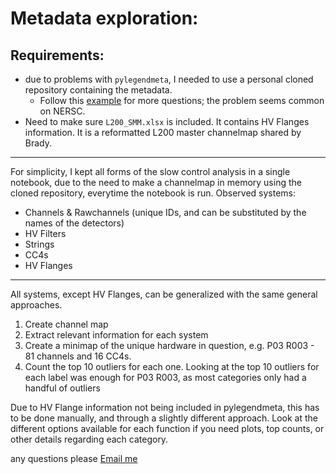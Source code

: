 # Metadata exploration:
## Requirements:
  - due to problems with `pylegendmeta`, I needed to use a personal cloned repository containing the metadata.
    - Follow this [example](https://legend-exp.atlassian.net/wiki/spaces/LEGEND/pages/645234763/Getting+started+with+the+Dataloader+and+LegendMetadata) for more questions; the problem seems common on NERSC.
  - Need to make sure `L200_SMM.xlsx` is included. It contains HV Flanges information. It is a reformatted L200 master channelmap shared by Brady.

---
For simplicity, I kept all forms of the slow control analysis in a single notebook, due to the need to make a channelmap in memory using the cloned repository, everytime the notebook is run.
Observed systems:
- Channels & Rawchannels (unique IDs, and can be substituted by the names of the detectors)
- HV Filters
- Strings
- CC4s
- HV Flanges
---
All systems, except HV Flanges, can be generalized with the same general approaches.
1. Create channel map
2. Extract relevant information for each system
3. Create a minimap of the unique hardware in question, e.g. P03 R003 - 81 channels and 16 CC4s.
4. Count the top 10 outliers for each one. Looking at the top 10 outliers for each label was enough for P03 R003, as most categories only had a handful of outliers

Due to HV Flange information not being included in pylegendmeta, this has to be done manually, and through a slightly different approach.
Look at the different options available for each function if you need plots, top counts, or other details regarding each category.

any questions please [Email me](mailto:Mabschott@outlook.com)
